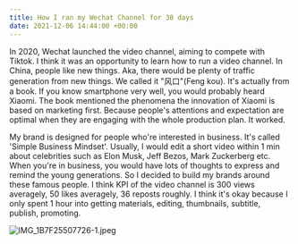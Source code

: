 ```yaml
---
title: How I ran my Wechat Channel for 30 days
date: 2021-12-06 14:44:00 +00:00
---
```


In 2020, Wechat launched the video channel, aiming to compete with Tiktok. I think it was an opportunity to learn how to run a video channel. In China, people like new things. Aka, there would be plenty of traffic generation from new things. We called it "风口"(Feng kou). It's actually from a book. If you know smartphone very well, you would probably heard Xiaomi. The book mentioned the phenomena the innovation of Xiaomi is based on marketing first. Because people's attentions and expectation are optimal when they are engaging with the whole production plan. It worked. 

My brand is designed for people who're interested in business. It's called 'Simple Business Mindset'. Usually, I would edit a short video within 1 min about celebrities such as Elon Musk, Jeff Bezos, Mark Zuckerberg etc. When you're in business, you would have lots of thoughts to express and remind the young generations. So I decided to build my brands around these famous people. I think KPI of the video channel is 300 views averagely, 50 likes averagely, 36 reposts roughly. I think it's okay because I only spent 1 hour into getting materials, editing, thumbnails, subtitle, publish, promoting. 

![IMG_1B7F25507726-1.jpeg](/uploads/IMG_1B7F25507726-1.jpeg)

